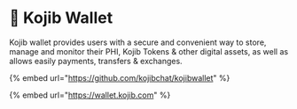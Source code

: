 # 🏦 Kojib Wallet

Kojib wallet provides users with a secure and convenient way to store, manage and monitor their PHI, Kojib Tokens & other digital assets, as well as allows easily payments, transfers & exchanges.

{% embed url="https://github.com/kojibchat/kojibwallet" %}

{% embed url="https://wallet.kojib.com" %}
